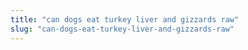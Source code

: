 ```yaml
---
title: "can dogs eat turkey liver and gizzards raw"
slug: "can-dogs-eat-turkey-liver-and-gizzards-raw"
---
```


